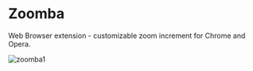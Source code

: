 # Zoomba
Web Browser extension - customizable zoom increment for Chrome and Opera.

![zoomba1](https://raw.github.com/appdevsw/zoomba/ctrl/screen-zoomba.png)
